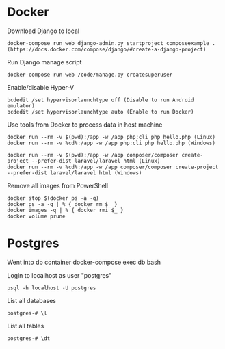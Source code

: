 # Docker

Download Django to local
    
    docker-compose run web django-admin.py startproject composeexample .
    (https://docs.docker.com/compose/django/#create-a-django-project)
    
Run Django manage script
    
    docker-compose run web /code/manage.py createsuperuser
    
Enable/disable Hyper-V

    bcdedit /set hypervisorlaunchtype off (Disable to run Android emulator)
    bcdedit /set hypervisorlaunchtype auto (Enable to run Docker)
    
Use tools from Docker to process data in host machine

    docker run --rm -v $(pwd):/app -w /app php:cli php hello.php (Linux)
    docker run --rm -v %cd%:/app -w /app php:cli php hello.php (Windows)
    
    docker run --rm -v $(pwd):/app -w /app composer/composer create-project --prefer-dist laravel/laravel html (Linux)
    docker run --rm -v %cd%:/app -w /app composer/composer create-project --prefer-dist laravel/laravel html (Windows)
    
Remove all images from PowerShell

    docker stop $(docker ps -a -q)
    docker ps -a -q | % { docker rm $_ }
    docker images -q | % { docker rmi $_ }
    docker volume prune

# Postgres

Went into db container
    docker-compose exec db bash
   
Login to localhost as user "postgres"

    psql -h localhost -U postgres
    
List all databases

    postgres-# \l
    
List all tables

    postgres-# \dt   
